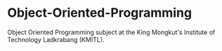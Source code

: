 # Object-Oriented-Programming
Object Oriented Programming subject at the King Mongkut's Institute of Technology Ladkrabang (KMITL).
